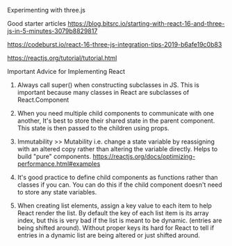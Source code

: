 Experimenting with three.js

Good starter articles
https://blog.bitsrc.io/starting-with-react-16-and-three-js-in-5-minutes-3079b8829817

https://codeburst.io/react-16-three-js-integration-tips-2019-b6afe19c0b83

https://reactjs.org/tutorial/tutorial.html

Important Advice for Implementing React

1) Always call super() when constructing subclasses in JS. 
This is important because many classes in React are subclasses of React.Component

2) When you need multiple child components to communicate with one another, 
It's best to store their shared state in the parent component. 
This state is then passed to the children using props.

3) Immutability >> Mutability i.e. change a state variable by reassigning with an altered copy
rather than altering the variable directly. Helps to build "pure" components. https://reactjs.org/docs/optimizing-performance.html#examples

4) It's good practice to define child components as functions rather than classes if you can.
You can do this if the child component doesn't need to store any state variables.

5) When creating list elements, assign a key value to each item to help React render the list.
By default the key of each list item is its array index, but this is very bad if the list is meant to be dynamic.
(entries are being shifted around). Without proper keys its hard for React to tell if entries in a dynamic list
are being altered or just shifted around.
